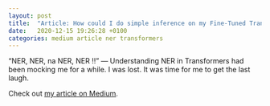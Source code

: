 ```yaml
---
layout: post
title:  "Article: How could I do simple inference on my Fine-Tuned Transformers NER models?"
date:   2020-12-15 19:26:28 +0100
categories: medium article ner transformers
---
```

“NER, NER, na NER, NER !!” — Understanding NER in Transformers had been mocking me for a while. I was lost. It was time for me to get the last laugh.

Check out [my article on Medium].

[my article on Medium]: https://medium.com/towards-data-science/how-could-i-do-simple-inference-on-my-fine-tuned-transformers-ner-models-e074da3a5a9d
